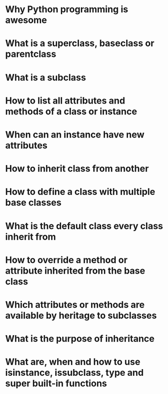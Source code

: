 # Why Python programming is awesome
# What is a superclass, baseclass or parentclass
# What is a subclass
# How to list all attributes and methods of a class or instance
# When can an instance have new attributes
# How to inherit class from another
# How to define a class with multiple base classes
# What is the default class every class inherit from
# How to override a method or attribute inherited from the base class
# Which attributes or methods are available by heritage to subclasses
# What is the purpose of inheritance
# What are, when and how to use isinstance, issubclass, type and super built-in functions
